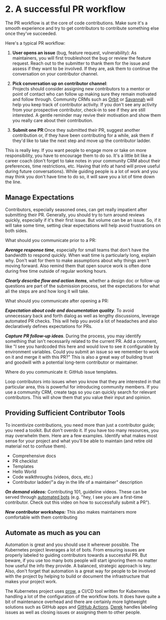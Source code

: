 # 2. A successful PR workflow  

The PR workflow is at the core of code contributions. Make sure it's a smooth experience and try to get contributors to contribute something else once they've succeeded. 

Here's a typical PR workflow: 
   1. **User opens an issue** (bug, feature request, vulnerability): As maintainers, you will first troubleshoot the bug or review the feature request. Reach out to the submitter to thank them for the issue and assess if they want to be involved. If they are, ask them to continue the conversation on your contributor channel. 

   2. **Pick conversation up on contributor channel**:  
Projects should consider assigning new contributors to a mentor or point of contact who can follow up making sure they remain motivated and follow through. Community CRMs such as [Orbit](https://orbit.love/) or [Savannah](https://www.savannahhq.com/) will help you keep track of contributor activity. If you don't see any activity from your prospective contributor, check-in to see if they are still interested. A gentle reminder may revive their motivation and show them you really care about their contribution. 

   3. **Submit one PR**:Once they submitted their PR, suggest another contribution or, if they have been contributing for a while, ask them if they'd like to take the next step and move up the contributor ladder.  

This is really key. If you want people to engage more or take on more responsibility, you have to encourage them to do so. It's a little bit like a career coach (don't forget to take notes in your community CRM about their preferences, time restrictions, etc. Having that info at hand will prove useful during future conversations). While guiding people is a lot of work and you may think you don't have time to do so, it will save you a lot of time down the line. 

## Manage Expectations 

Contributors, especially seasoned ones, can get really impatient after submitting their PR. Generally, you should try to turn around reviews quickly, especially if it's their first issue. But volume can be an issue. So, if it will take some time, setting clear expectations will help avoid frustrations on both sides.   

What should you communicate prior to a PR:  

  ***Average response time***, especially for small teams that don't have the bandwidth to respond quickly. When wait time is particularly long, explain why. Don't wait for them to make assumptions about why things aren't moving forward. Also remind them that open source work is often done during free time outside of regular working hours.  

  ***Clearly describe flow and action items***, whether a design doc or follow-up questions are part of the submission process, set the expectations for what all the steps are and how long it will take.  

What should you communicate after opening a PR:  
   
   ***Expectation about code and documentation quality***. To avoid unnecessary back and forth dialog as well as lengthy discussions, leverage automated PR checks. This will help you avoid a lot of headaches and also declaratively defines expectations for PRs.  

   ***Capture PR follow-up ideas***. During the process, you may identify something that isn't necessarily related to the current PR. Add a comment, like "I see you hardcoded this here and would love to see it configurable by environment variables. Could you submit an issue so we remember to work on it and merge it with this PR?" This is also a great way of building trust and goodwill with a potential long-term contributor or maintainer.  

Where do you communicate it: GitHub issue templates.  

Loop contributors into issues when you know that they are interested in that particular area, this is powerful for introducing community members. If you use a community CRM, create tags so you can quickly search for relevant contributors. This will show them that you value their input and opinion. 

## Providing Sufficient Contributor Tools

To incentivize contributions, you need more than just a contributor guide; you need a toolkit. But don't overdo it. If you have too many resources, you may overwhelm them. Here are a few examples. Identify what makes most sense for your project and what you'll be able to maintain (and retire old material not to confuse them). 

   * Comprehensive docs 
   * PR checklist  
   * Templates  
   * Hello World 
   * Code walkthroughs (videos, docs, etc.)
   * Contributor ladder/"a day in the life of a maintainer" description 

***On demand videos:*** Contributing 101, guideline videos. These can be served through [automated bots](https://github.com/hoodiehq/first-timers-bot) (e.g.  "hey, I see you are a first-time contributor. Check out this video on how to successfully submit a PR").  

***New contributor workshops:*** This also makes maintainers more comfortable with them contributing  

## Automate as much as you can  

Automation is great and you should use it wherever possible. The Kubernetes project leverages a lot of bots. From ensuring issues are properly labeled to guiding contributors towards a successful PR. But beware, if you use too many bots people will start ignoring them no matter how useful the info they provide. A balanced, strategic approach is key. Also, don't forget that automation is a great way for people to be involved with the project by helping to build or document the infrastructure that makes your project work.  

The Kubernetes project uses [prow](https://github.com/kubernetes/test-infra/tree/master/prow), a CI/CD tool written for Kubernetes handling a lot of the configuration of the workflow bots. It does have quite a bit of maintenance overhead and there are certainly more lightweight solutions such as GitHub apps and [GitHub Actions](https://github.com/actions). [Derek](https://github.com/alexellis/derek) handles labeling issues as well as closing issues or assigning them to other people.  
